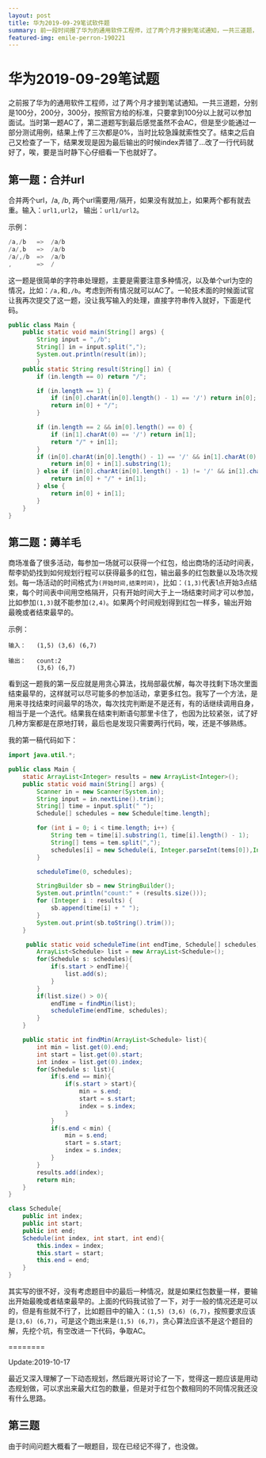 ```yaml
---
layout: post
title: 华为2019-09-29笔试软件题
summary: 前一段时间报了华为的通用软件工程师，过了两个月才接到笔试通知，一共三道题，当时比较紧张没有发挥好，现在做一个总结。
featured-img: emile-perron-190221
---
```


# 华为2019-09-29笔试题

之前报了华为的通用软件工程师，过了两个月才接到笔试通知。一共三道题，分别是100分，200分，300分，按照官方给的标准，只要拿到100分以上就可以参加面试。当时第一题AC了，第二道题写到最后感觉虽然不会AC，但是至少能通过一部分测试用例，结果上传了三次都是0%，当时比较急躁就索性交了。结束之后自己又检查了一下，结果发现是因为最后输出的时候index弄错了...改了一行代码就好了，唉，要是当时静下心仔细看一下也就好了。

## 第一题：合并url

合并两个url，/a, /b, 两个url需要用`/`隔开，如果没有就加上，如果两个都有就去重。输入：`url1,url2`， 输出：`url1/url2`。

示例：

```java
/a,/b   =>  /a/b
/a/,b   =>  /a/b
/a/,/b  =>  /a/b
,       =>  /
```

这一题是很简单的字符串处理题，主要是需要注意多种情况，以及单个url为空的情况，比如：`/a,`和`,/b`。考虑到所有情况就可以AC了。一轮技术面的时候面试官让我再次提交了这一题，没让我写输入的处理，直接字符串传入就好，下面是代码。

```java
public class Main {
    public static void main(String[] args) {
        String input = ",/b";
        String[] in = input.split(",");
        System.out.println(result(in));
        }
    public static String result(String[] in) {
        if (in.length == 0) return "/";

        if (in.length == 1) {
            if (in[0].charAt(in[0].length() - 1) == '/') return in[0];
            return in[0] + "/";
        }

        if (in.length == 2 && in[0].length() == 0) {
            if (in[1].charAt(0) == '/') return in[1];
            return "/" + in[1];
        }
        if (in[0].charAt(in[0].length() - 1) == '/' && in[1].charAt(0) == '/') {
            return in[0] + in[1].substring(1);
        } else if (in[0].charAt(in[0].length() - 1) != '/' && in[1].charAt(0) != '/') {
            return in[0] + "/" + in[1];
        } else {
            return in[0] + in[1];
        }
    }
}
```

## 第二题：薅羊毛

商场准备了很多活动，每参加一场就可以获得一个红包，给出商场的活动时间表，帮李奶奶找到如何规划行程可以获得最多的红包，输出最多的红包数量以及场次规划。每一场活动的时间格式为`(开始时间,结束时间)`，比如：`(1,3)`代表1点开始3点结束，每个时间表中间用空格隔开，只有开始时间大于上一场结束时间才可以参加，比如参加`(1,3)`就不能参加`(2,4)`。如果两个时间规划得到红包一样多，输出开始最晚或者结束最早的。

示例：

```no-highlight
输入：   (1,5) (3,6) (6,7)

输出：   count:2
        (3,6) (6,7)
```

看到这一题我的第一反应就是用贪心算法，找局部最优解，每次寻找剩下场次里面结束最早的，这样就可以尽可能多的参加活动，拿更多红包。我写了一个方法，是用来寻找结束时间最早的场次，每次找完判断是不是还有，有的话继续调用自身，相当于是一个迭代。结果我在结束判断语句那里卡住了，也因为比较紧张，试了好几种方案都是在原地打转，最后也是发现只需要两行代码，唉，还是不够熟练。

我的第一稿代码如下：

```java
import java.util.*;

public class Main {
    static ArrayList<Integer> results = new ArrayList<Integer>();
    public static void main(String[] args) {
        Scanner in = new Scanner(System.in);
        String input = in.nextLine().trim();
        String[] time = input.split(" ");
        Schedule[] schedules = new Schedule[time.length];

        for (int i = 0; i < time.length; i++) {
            String tem = time[i].substring(1, time[i].length() - 1);
            String[] tems = tem.split(",");
            schedules[i] = new Schedule(i, Integer.parseInt(tems[0]),Integer.parseInt(tems[1]));
        }

        scheduleTime(0, schedules);

        StringBuilder sb = new StringBuilder();
        System.out.println("count:" + (results.size()));
        for (Integer i : results) {
            sb.append(time[i] + " ");
        }
        System.out.print(sb.toString().trim());
    }

     public static void scheduleTime(int endTime, Schedule[] schedules){
        ArrayList<Schedule> list = new ArrayList<Schedule>();
        for(Schedule s: schedules){
            if(s.start > endTime){
                list.add(s);
            }
        }
        if(list.size() > 0){
            endTime = findMin(list);
            scheduleTime(endTime, schedules);
        }
    }

    public static int findMin(ArrayList<Schedule> list){
        int min = list.get(0).end;
        int start = list.get(0).start;
        int index = list.get(0).index;
        for(Schedule s: list){
            if(s.end == min){
                if(s.start > start){
                    min = s.end;
                    start = s.start;
                    index = s.index;
                }
            }
            if(s.end < min) {
                min = s.end;
                start = s.start;
                index = s.index;
            }
        }
        results.add(index);
        return min;
    }
}

class Schedule{
    public int index;
    public int start;
    public int end;
    Schedule(int index, int start, int end){
        this.index = index;
        this.start = start;
        this.end = end;
    }
}
```

其实写的很不好，没有考虑题目中的最后一种情况，就是如果红包数量一样，要输出开始最晚或者结束最早的。上面的代码我试验了一下，对于一般的情况还是可以的，但是有些就不行了，比如题目中的输入：`(1,5) (3,6) (6,7)`，按照要求应该是`(3,6) (6,7)`，可是这个跑出来是`(1,5) (6,7)`，贪心算法应该不是这个题目的解，先挖个坑，有空改进一下代码，争取AC。

========

Update:2019-10-17

最近又深入理解了一下动态规划，然后跟光哥讨论了一下，觉得这一题应该是用动态规划做，可以求出来最大红包的数量，但是对于红包个数相同的不同情况我还没有什么思路。

## 第三题

由于时间问题大概看了一眼题目，现在已经记不得了，也没做。
